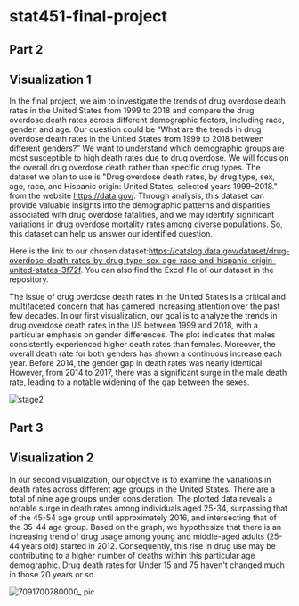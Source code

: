 # stat451-final-project

## Part 2
## Visualization 1
In the final project, we aim to investigate the trends of drug overdose death rates in the United States from 1999 to 2018 and compare the drug overdose death rates across different demographic factors, including race, gender, and age. Our question could be “What are the trends in drug overdose death rates in the United States from 1999 to 2018 between different genders?” We want to understand which demographic groups are most susceptible to high death rates due to drug overdose. We will focus on the overall drug overdose death rather than specific drug types. The dataset we plan to use is "Drug overdose death rates, by drug type, sex, age, race, and Hispanic origin: United States, selected years 1999–2018." from the website https://data.gov/. Through analysis, this dataset can provide valuable insights into the demographic patterns and disparities associated with drug overdose fatalities, and we may identify significant variations in drug overdose mortality rates among diverse populations. So, this dataset can help us answer our identified question. 


Here is the link to our chosen dataset:https://catalog.data.gov/dataset/drug-overdose-death-rates-by-drug-type-sex-age-race-and-hispanic-origin-united-states-3f72f. You can also find the Excel file of our dataset in the repository.


The issue of drug overdose death rates in the United States is a critical and multifaceted concern that has garnered increasing attention over the past few decades. In our first visualization, our goal is to analyze the trends in drug overdose death rates in the US between 1999 and 2018, with a particular emphasis on gender differences. The plot indicates that males consistently experienced higher death rates than females. Moreover, the overall death rate for both genders has shown a continuous increase each year. Before 2014, the gender gap in death rates was nearly identical. However, from 2014 to 2017, there was a significant surge in the male death rate, leading to a notable widening of the gap between the sexes.



![stage2](https://github.com/xzhang36-2074305/stat451-final-project/assets/102765605/e38b0735-9237-4995-b56e-05e4618abff5)

## Part 3
## Visualization 2

In our second visualization, our objective is to examine the variations in death rates across different age groups in the United States. There are a total of nine age groups under consideration. The plotted data reveals a notable surge in death rates among individuals aged 25-34, surpassing that of the 45-54 age group until approximately 2016, and intersecting that of the 35-44 age group. Based on the graph, we hypothesize that there is an increasing trend of drug usage among young and middle-aged adults (25-44 years old) started in 2012. Consequently, this rise in drug use may be contributing to a higher number of deaths within this particular age demographic. Drug death rates for Under 15 and 75 haven't changed much in those 20 years or so.

![7091700780000_ pic](https://github.com/xzhang36-2074305/stat451-final-project/assets/102765605/4676c1f7-c57e-4955-8ace-2c664a6dd246)


